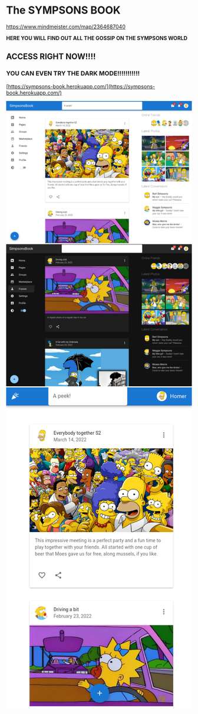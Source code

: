# The SYMPSONS BOOK

https://www.mindmeister.com/map/2364687040

**HERE YOU WILL FIND OUT ALL THE GOSSIP ON THE SYMPSONS WORLD**

## ACCESS RIGHT NOW!!!!

### YOU CAN EVEN TRY THE DARK MODE!!!!!!!!!!!

[https://sympsons-book.herokuapp.com/](https://sympsons-book.herokuapp.com/)

![](./public/site-images/standard.png)
![](./public/site-images/DarkMode.png)
![](./public/site-images/Mobiles.png)
